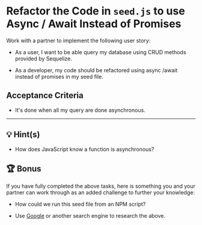 # Refactor the Code in `seed.js`  to use Async / Await Instead of Promises

Work with a partner to implement the following user story:

* As a user, I want to be able query my database using CRUD methods provided by Sequelize. 

* As a developer, my code should be refactored using async /await instead of promises in my seed file.

## Acceptance Criteria

* It's done when all my query are done asynchronous.

---

## 💡 Hint(s)

* How does JavaScript know a function is asynchronous?

## 🏆 Bonus

If you have fully completed the above tasks, here is something you and your partner can work through as an added challenge to further your knowledge:

  * How could we run this seed file from an NPM script?

* Use [Google](https://www.google.com) or another search engine to research the above.
